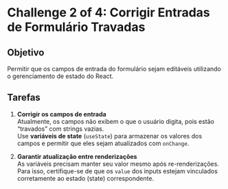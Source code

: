 # Challenge 2 of 4: Corrigir Entradas de Formulário Travadas

## Objetivo

Permitir que os campos de entrada do formulário sejam editáveis utilizando o gerenciamento de estado do React.

## Tarefas

1. **Corrigir os campos de entrada**  
   Atualmente, os campos não exibem o que o usuário digita, pois estão “travados” com strings vazias.  
   Use **variáveis de state** (`useState`) para armazenar os valores dos campos e permitir que eles sejam atualizados com `onChange`.

2. **Garantir atualização entre renderizações**  
   As variáveis precisam manter seu valor mesmo após re-renderizações.  
   Para isso, certifique-se de que os `value` dos inputs estejam vinculados corretamente ao estado (state) correspondente.
